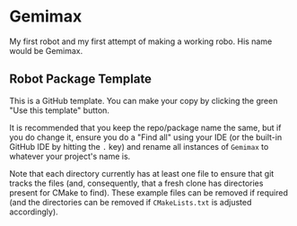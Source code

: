 # Gemimax
My first robot and my first attempt of making a working robo. His name would be Gemimax.
## Robot Package Template

This is a GitHub template. You can make your copy by clicking the green "Use this template" button.

It is recommended that you keep the repo/package name the same, but if you do change it, ensure you do a "Find all" using your IDE (or the built-in GitHub IDE by hitting the `.` key) and rename all instances of `Gemimax` to whatever your project's name is.

Note that each directory currently has at least one file to ensure that git tracks the files (and, consequently, that a fresh clone has directories present for CMake to find). These example files can be removed if required (and the directories can be removed if `CMakeLists.txt` is adjusted accordingly).
